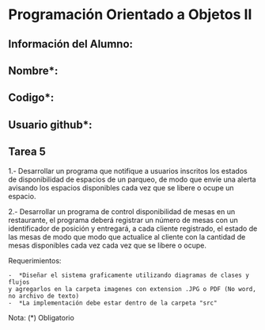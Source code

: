 # Programación Orientado a Objetos II

Información del Alumno:
-

Nombre*:
--

Codigo*:
--

Usuario github*:
--

## Tarea 5

1.- Desarrollar un programa que notifique a usuarios inscritos los estados 
de disponibilidad de espacios de un parqueo, de modo que envíe una alerta 
avisando los espacios disponibles cada vez que se libere o ocupe un espacio.


2.- Desarrollar un programa de control disponibilidad de mesas en un restaurante, 
el programa deberá registrar un número de mesas con un identificador de posición 
y entregará, a cada cliente registrado, el estado de las mesas de modo que modo 
que actualice al cliente con la cantidad de mesas disponibles cada vez cada vez 
que se libere o ocupe.


Requerimientos:  

    -  *Diseñar el sistema graficamente utilizando diagramas de clases y flujos
    y agregarlos en la carpeta imagenes con extension .JPG o PDF (No word, no archivo de texto)
    -  *La implementación debe estar dentro de la carpeta "src"
    

 Nota: (*) Obligatorio